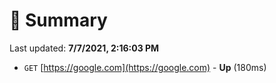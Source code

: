 # 📖 Summary
Last updated: **7/7/2021, 2:16:03 PM**

- `GET` [https://google.com](https://google.com) - **Up** (180ms)
